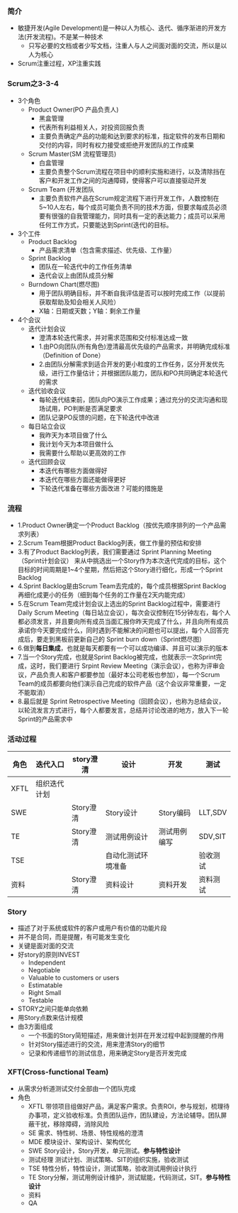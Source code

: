 ### 简介
- 敏捷开发(Agile Development)是一种以人为核心、迭代、循序渐进的开发方法(开发流程)。不是某一种技术
  - 只写必要的文档或者少写文档，注重人与人之间面对面的交流，所以是以人为核心
- Scrum注重过程，XP注重实践
### Scrum之3-3-4
- 3个角色
  - Product Owner(PO 产品负责人)
    - 黑盒管理
    - 代表所有利益相关人，对投资回报负责
    - 主要负责确定产品的功能和达到要求的标准，指定软件的发布日期和交付的内容，同时有权力接受或拒绝开发团队的工作成果
  - Scrum Master(SM 流程管理员)
    - 白盒管理
    - 主要负责整个Scrum流程在项目中的顺利实施和进行，以及清除挡在客户和开发工作之间的沟通障碍，使得客户可以直接驱动开发
  - Scrum Team (开发团队
    - 主要负责软件产品在Scrum规定流程下进行开发工作，人数控制在5~10人左右，每个成员可能负责不同的技术方面，但要求每成员必须要有很强的自我管理能力，同时具有一定的表达能力；成员可以采用任何工作方式，只要能达到Sprint(迭代)的目标。
- 3个工件
  - Product Backlog
    - 产品需求清单（包含需求描述、优先级、工作量）
  - Sprint Backlog
    - 团队在一轮迭代中的工作任务清单
    - 迭代会议上由团队成员分解
  - Burndown Chart(燃尽图)
    - 用于团队明确目标，并不断自我评估是否可以按时完成工作（以提前获取帮助及知会相关人风险）
    - X轴：日期或天数；Y轴：剩余工作量
- 4个会议
  - 迭代计划会议
    - 澄清本轮迭代需求，并对需求范围和交付标准达成一致
    - 1.由PO向团队(所有角色)澄清最高优先级的产品需求，并明确完成标准（Definition of Done） 
    - 2.由团队分解需求到适合开发的更小粒度的工作任务，区分开发优先级，进行工作量估计；并根据团队能力，团队和PO共同确定本轮迭代的需求
  - 迭代验收会议
    - 每轮迭代结束前，团队向PO演示工作成果；通过充分的交流沟通和现场试用，PO判断是否满足要求
    - 团队记录PO反馈的问题，在下轮迭代中改进
  - 每日站立会议
    - 我昨天为本项目做了什么
    - 我计划今天为本项目做什么
    - 我需要什么帮助以更高效的工作
  - 迭代回顾会议
    - 本迭代有哪些方面做得好
    - 本迭代在哪些方面还能做得更好
    - 下轮迭代准备在哪些方面改进？可能的措施是
### 流程
- 1.Product Owner确定一个Product Backlog（按优先顺序排列的一个产品需求列表）
- 2.Scrum Team根据Product Backlog列表，做工作量的预估和安排
- 3.有了Product Backlog列表，我们需要通过 Sprint Planning Meeting（Sprint计划会议） 来从中挑选出一个Story作为本次迭代完成的目标，这个目标的时间周期是1~4个星期，然后把这个Story进行细化，形成一个Sprint Backlog
- 4.Sprint Backlog是由Scrum Team去完成的，每个成员根据Sprint Backlog再细化成更小的任务（细到每个任务的工作量在2天内能完成）
- 5.在Scrum Team完成计划会议上选出的Sprint Backlog过程中，需要进行 Daily Scrum Meeting（每日站立会议），每次会议控制在15分钟左右，每个人都必须发言，并且要向所有成员当面汇报你昨天完成了什么，并且向所有成员承诺你今天要完成什么，同时遇到不能解决的问题也可以提出，每个人回答完成后，要走到黑板前更新自己的 Sprint burn down（Sprint燃尽图）
- 6.做到**每日集成**，也就是每天都要有一个可以成功编译、并且可以演示的版本
- 7.当一个Story完成，也就是Sprint Backlog被完成，也就表示一次Sprint完成，这时，我们要进行 Srpint Review Meeting（演示会议），也称为评审会议，产品负责人和客户都要参加（最好本公司老板也参加），每一个Scrum Team的成员都要向他们演示自己完成的软件产品（这个会议非常重要，一定不能取消）
- 8.最后就是 Sprint Retrospective Meeting（回顾会议），也称为总结会议，以轮流发言方式进行，每个人都要发言，总结并讨论改进的地方，放入下一轮Sprint的产品需求中
### 活动过程
| 角色 | 迭代入口 | story澄清 | 设计 | 开发 | 测试 |
| ----- |----- |----- |----- |----- |----- |
|XFTL|组织迭代计划|||||
|SWE ||Story澄清|Story设计|Story编码|LLT,SDV|
|TE||Story澄清|测试用例设计|测试用例编写|SDV,SIT|
|TSE|||自动化测试环境准备||验收测试|
|资料||Story澄清|资料设计|资料开发|资料测试|
### Story
- 描述了对于系统或软件的客户或用户有价值的功能片段
- 并不是合同，而是提醒，有可能发生变化
- 关键是面对面的交流
- 好story的原则INVEST
  - Independent
  - Negotiable
  - Valuable to customers or users
  - Estimatable
  - Right Small
  - Testable
- STORY之间只能单向依赖
- 用Story点数来估计规模
- 由3方面组成
  - 一个书面的Story简短描述，用来做计划并在开发过程中起到提醒的作用
  - 针对Story描述进行的交流，用来澄清Story的细节
  - 记录和传递细节的测试信息，用来确定Story是否开发完成
### XFT(Cross-functional Team)
- 从需求分析道测试交付全部由一个团队完成
- 角色
  - XFTL 带领项目组做好产品，满足客户需求。负责ROI，参与规划，梳理待办事项，定义验收标准。负责团队运作，团队建设，方法论辅导。团队屏蔽干扰，移除障碍，消除风险
  - SE 需求、特性树、场景、特性规格的澄清
  - MDE 模块设计、架构设计、架构优化
  - SWE Story设计，Story开发，单元测试。**参与特性设计**
  - 测试经理 测试计划、测试策略、SIT的组织实施，验收测试
  - TSE 特性分析，特性设计，测试策略，验收测试用例设计执行
  - TE Story分解，测试用例设计维护，测试赋能，代码测试，SIT。**参与特性设计**
  - 资料 
  - QA 
